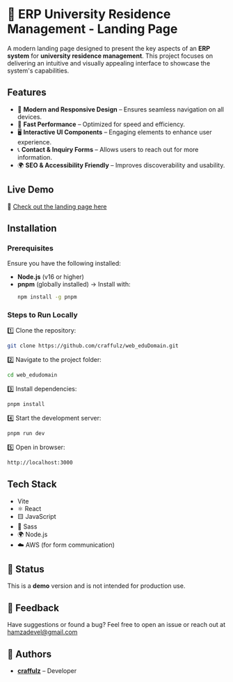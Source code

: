 # 🏢 ERP University Residence Management - Landing Page  

A modern landing page designed to present the key aspects of an **ERP system** for **university residence management**. This project focuses on delivering an intuitive and visually appealing interface to showcase the system's capabilities.  

## Features  
- 🎨 **Modern and Responsive Design** – Ensures seamless navigation on all devices.  
- 🚀 **Fast Performance** – Optimized for speed and efficiency.  
- 🖥️ **Interactive UI Components** – Engaging elements to enhance user experience.  
- 📞 **Contact & Inquiry Forms** – Allows users to reach out for more information.  
- 🌍 **SEO & Accessibility Friendly** – Improves discoverability and usability.  

## Live Demo  
🔗 [Check out the landing page here](https://web-edu-domain-git-secondmain-craffulzs-projects.vercel.app/)  

## Installation  

### **Prerequisites**  
Ensure you have the following installed:  
- **Node.js** (v16 or higher)  
- **pnpm** (globally installed) → Install with:  
  ```bash
  npm install -g pnpm
  ```  

### **Steps to Run Locally**  

1️⃣ Clone the repository:  
  ```bash
  git clone https://github.com/craffulz/web_eduDomain.git
  ```  

2️⃣ Navigate to the project folder:  
  ```bash
  cd web_edudomain
  ```  

3️⃣ Install dependencies:  
  ```bash
  pnpm install
  ```  

4️⃣ Start the development server:  
  ```bash
  pnpm run dev
  ```  

5️⃣ Open in browser:  
  ```bash
  http://localhost:3000
  ```  

## Tech Stack  
- Vite
- ⚛️ React  
- 🟨 JavaScript  
- 🎨 Sass  
- 🌍 Node.js  
- ☁️ AWS (for form communication)  

## 📌 Status  
This is a **demo** version and is not intended for production use. 

## 📝 Feedback  
Have suggestions or found a bug? Feel free to open an issue or reach out at [hamzadevel@gmail.com](mailto:hamzadevel@gmail.com) 

## 👥 Authors  
- [**craffulz**](https://www.github.com/craffulz) – Developer  
  
